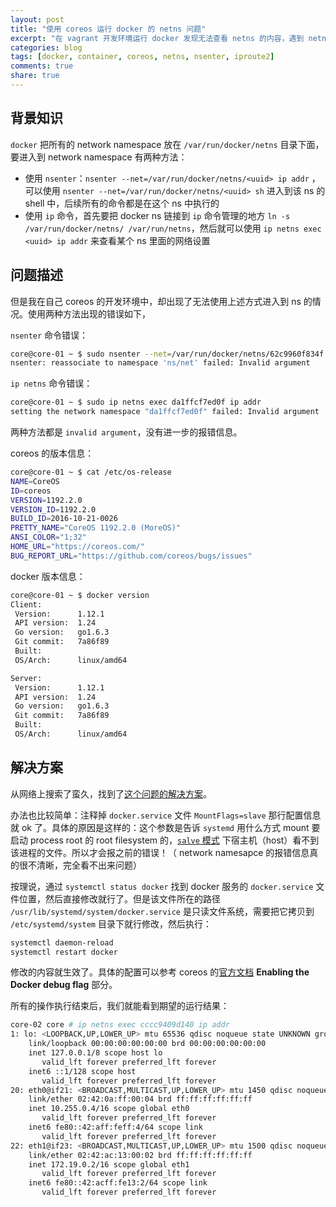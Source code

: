 ```yaml
---
layout: post
title: "使用 coreos 运行 docker 的 netns 问题"
excerpt: "在 vagrant 开发环境运行 docker 发现无法查看 netns 的内容，遇到 netns invalid parameter 的错误，这篇文章讲述了如何解决这个问题。"
categories: blog
tags: [docker, container, coreos, netns, nsenter, iproute2]
comments: true
share: true
---
```


## 背景知识

`docker` 把所有的 network namespace 放在 `/var/run/docker/netns` 目录下面，要进入到 network namespace 有两种方法：

- 使用 `nsenter`：`nsenter --net=/var/run/docker/netns/<uuid> ip addr` ，可以使用 `nsenter --net=/var/run/docker/netns/<uuid> sh` 进入到该 ns 的 shell 中，后续所有的命令都是在这个 ns 中执行的
- 使用 `ip` 命令，首先要把 docker ns 链接到 `ip` 命令管理的地方 `ln -s /var/run/docker/netns/ /var/run/netns`，然后就可以使用 `ip netns exec <uuid> ip addr` 来查看某个 ns 里面的网络设置

## 问题描述

但是我在自己 coreos 的开发环境中，却出现了无法使用上述方式进入到 ns 的情况。使用两种方法出现的错误如下，


`nsenter` 命令错误：

```bash
core@core-01 ~ $ sudo nsenter --net=/var/run/docker/netns/62c9960f834f ip addr
nsenter: reassociate to namespace 'ns/net' failed: Invalid argument
```

`ip netns` 命令错误：

```bash
core@core-01 ~ $ sudo ip netns exec da1ffcf7ed0f ip addr
setting the network namespace "da1ffcf7ed0f" failed: Invalid argument
```

两种方法都是 `invalid argument`，没有进一步的报错信息。

coreos 的版本信息：

```bash
core@core-01 ~ $ cat /etc/os-release
NAME=CoreOS
ID=coreos
VERSION=1192.2.0
VERSION_ID=1192.2.0
BUILD_ID=2016-10-21-0026
PRETTY_NAME="CoreOS 1192.2.0 (MoreOS)"
ANSI_COLOR="1;32"
HOME_URL="https://coreos.com/"
BUG_REPORT_URL="https://github.com/coreos/bugs/issues"
```

docker 版本信息：

```bash
core@core-01 ~ $ docker version
Client:
 Version:      1.12.1
 API version:  1.24
 Go version:   go1.6.3
 Git commit:   7a86f89
 Built:
 OS/Arch:      linux/amd64

Server:
 Version:      1.12.1
 API version:  1.24
 Go version:   go1.6.3
 Git commit:   7a86f89
 Built:
 OS/Arch:      linux/amd64
```

## 解决方案

从网络上搜索了蛮久，找到了[这个问题的解决方案](https://forums.docker.com/t/unable-to-check-docker-overlay-network-namespace/17267)。

办法也比较简单：注释掉 `docker.service` 文件 `MountFlags=slave` 那行配置信息就 ok 了。具体的原因是这样的：这个参数是告诉 `systemd` 用什么方式 mount 要启动 process root 的 root filesystem 的，[`salve` 模式](https://www.kernel.org/doc/Documentation/filesystems/sharedsubtree.txt) 下宿主机（host）看不到该进程的文件。所以才会报之前的错误！（ network namesapce 的报错信息真的很不清晰，完全看不出来问题）

按理说，通过 `systemctl status docker` 找到 docker 服务的 `docker.service` 文件位置，然后直接修改就行了。但是该文件所在的路径 `/usr/lib/systemd/system/docker.service` 是只读文件系统，需要把它拷贝到 `/etc/systemd/system` 目录下就行修改，然后执行：

```bash
systemctl daemon-reload
systemctl restart docker
```

修改的内容就生效了。具体的配置可以参考 coreos 的[官方文档](https://coreos.com/os/docs/latest/customizing-docker.html) **Enabling the Docker debug flag** 部分。

所有的操作执行结束后，我们就能看到期望的运行结果：

```bash
core-02 core # ip netns exec cccc9409d140 ip addr
1: lo: <LOOPBACK,UP,LOWER_UP> mtu 65536 qdisc noqueue state UNKNOWN group default qlen 1
    link/loopback 00:00:00:00:00:00 brd 00:00:00:00:00:00
    inet 127.0.0.1/8 scope host lo
       valid_lft forever preferred_lft forever
    inet6 ::1/128 scope host
       valid_lft forever preferred_lft forever
20: eth0@if21: <BROADCAST,MULTICAST,UP,LOWER_UP> mtu 1450 qdisc noqueue state UP group default
    link/ether 02:42:0a:ff:00:04 brd ff:ff:ff:ff:ff:ff
    inet 10.255.0.4/16 scope global eth0
       valid_lft forever preferred_lft forever
    inet6 fe80::42:aff:feff:4/64 scope link
       valid_lft forever preferred_lft forever
22: eth1@if23: <BROADCAST,MULTICAST,UP,LOWER_UP> mtu 1500 qdisc noqueue state UP group default
    link/ether 02:42:ac:13:00:02 brd ff:ff:ff:ff:ff:ff
    inet 172.19.0.2/16 scope global eth1
       valid_lft forever preferred_lft forever
    inet6 fe80::42:acff:fe13:2/64 scope link
       valid_lft forever preferred_lft forever
```
